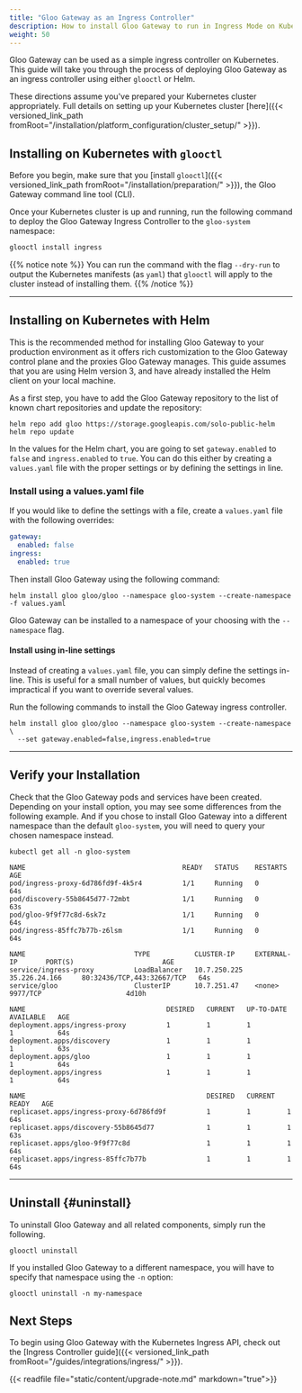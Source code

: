 ```yaml
---
title: "Gloo Gateway as an Ingress Controller"
description: How to install Gloo Gateway to run in Ingress Mode on Kubernetes.
weight: 50
---
```


Gloo Gateway can be used as a simple ingress controller on Kubernetes. This guide will take you through the process of deploying Gloo Gateway as an ingress controller using either `glooctl` or Helm.

These directions assume you've prepared your Kubernetes cluster appropriately. Full details on setting up your Kubernetes cluster [here]({{< versioned_link_path fromRoot="/installation/platform_configuration/cluster_setup/" >}}).

## Installing on Kubernetes with `glooctl`

Before you begin, make sure that you [install `glooctl`]({{< versioned_link_path fromRoot="/installation/preparation/" >}}), the Gloo Gateway command line tool (CLI).

Once your Kubernetes cluster is up and running, run the following command to deploy the Gloo Gateway Ingress Controller to the `gloo-system` namespace:

```bash
glooctl install ingress
```

{{% notice note %}}
You can run the command with the flag `--dry-run` to output the Kubernetes manifests (as `yaml`) that `glooctl` will apply to the cluster instead of installing them.
{{% /notice %}}

---

## Installing on Kubernetes with Helm

This is the recommended method for installing Gloo Gateway to your production environment as it offers rich customization to the Gloo Gateway control plane and the proxies Gloo Gateway manages. This guide assumes that you are using Helm version 3, and have already installed the Helm client on your local machine.

As a first step, you have to add the Gloo Gateway repository to the list of known chart repositories and update the repository:

```shell
helm repo add gloo https://storage.googleapis.com/solo-public-helm
helm repo update
```

In the values for the Helm chart, you are going to set `gateway.enabled` to `false` and `ingress.enabled` to `true`. You can do this either by creating a `values.yaml` file with the proper settings or by defining the settings in line.

### Install using a values.yaml file

If you would like to define the settings with a file, create a `values.yaml` file with the following overrides:

```yaml
gateway:
  enabled: false
ingress:
  enabled: true
```

Then install Gloo Gateway using the following command:

```shell
helm install gloo gloo/gloo --namespace gloo-system --create-namespace -f values.yaml
```

Gloo Gateway can be installed to a namespace of your choosing with the `--namespace` flag.

#### Install using in-line settings

Instead of creating a `values.yaml` file, you can simply define the settings in-line. This is useful for a small number of values, but quickly becomes impractical if you want to override several values.

Run the following commands to install the Gloo Gateway ingress controller.

```shell
helm install gloo gloo/gloo --namespace gloo-system --create-namespace \
  --set gateway.enabled=false,ingress.enabled=true
```

---

## Verify your Installation

Check that the Gloo Gateway pods and services have been created. Depending on your install option, you may see some differences from the following example. And if you chose to install Gloo Gateway into a different namespace than the default `gloo-system`, you will need to query your chosen namespace instead.

```shell
kubectl get all -n gloo-system
```

```noop
NAME                                       READY   STATUS    RESTARTS   AGE
pod/ingress-proxy-6d786fd9f-4k5r4          1/1     Running   0          64s
pod/discovery-55b8645d77-72mbt             1/1     Running   0          63s
pod/gloo-9f9f77c8d-6sk7z                   1/1     Running   0          64s
pod/ingress-85ffc7b77b-z6lsm               1/1     Running   0          64s

NAME                           TYPE           CLUSTER-IP     EXTERNAL-IP       PORT(S)                      AGE
service/ingress-proxy          LoadBalancer   10.7.250.225   35.226.24.166     80:32436/TCP,443:32667/TCP   64s
service/gloo                   ClusterIP      10.7.251.47    <none>            9977/TCP                     4d10h

NAME                                   DESIRED   CURRENT   UP-TO-DATE   AVAILABLE   AGE
deployment.apps/ingress-proxy          1         1         1            1           64s
deployment.apps/discovery              1         1         1            1           63s
deployment.apps/gloo                   1         1         1            1           64s
deployment.apps/ingress                1         1         1            1           64s

NAME                                             DESIRED   CURRENT   READY   AGE
replicaset.apps/ingress-proxy-6d786fd9f          1         1         1       64s
replicaset.apps/discovery-55b8645d77             1         1         1       63s
replicaset.apps/gloo-9f9f77c8d                   1         1         1       64s
replicaset.apps/ingress-85ffc7b77b               1         1         1       64s
```

---

## Uninstall {#uninstall}

To uninstall Gloo Gateway and all related components, simply run the following.

```shell
glooctl uninstall
```

If you installed Gloo Gateway to a different namespace, you will have to specify that namespace using the `-n` option:

```shell
glooctl uninstall -n my-namespace
```

## Next Steps

To begin using Gloo Gateway with the Kubernetes Ingress API, check out the [Ingress Controller guide]({{< versioned_link_path fromRoot="/guides/integrations/ingress/" >}}).

{{< readfile file="static/content/upgrade-note.md" markdown="true">}}

